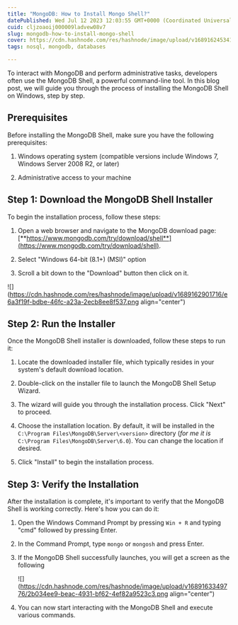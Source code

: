 ```yaml
---
title: "MongoDB: How to Install Mongo Shell?"
datePublished: Wed Jul 12 2023 12:03:55 GMT+0000 (Coordinated Universal Time)
cuid: cljzoaoij000009ladvew08v7
slug: mongodb-how-to-install-mongo-shell
cover: https://cdn.hashnode.com/res/hashnode/image/upload/v1689162453415/7fc19363-c119-4344-839d-6bcffb0d7bde.webp
tags: nosql, mongodb, databases

---
```


To interact with MongoDB and perform administrative tasks, developers often use the MongoDB Shell, a powerful command-line tool. In this blog post, we will guide you through the process of installing the MongoDB Shell on Windows, step by step.

## **Prerequisites**

Before installing the MongoDB Shell, make sure you have the following prerequisites:

1. Windows operating system (compatible versions include Windows 7, Windows Server 2008 R2, or later)
    
2. Administrative access to your machine
    

## **Step 1: Download the MongoDB Shell Installer**

To begin the installation process, follow these steps:

1. Open a web browser and navigate to the MongoDB download page: [**https://www.mongodb.com/try/download/shell**](https://www.mongodb.com/try/download/shell).
    
2. Select "Windows 64-bit (8.1+) (MSI)" option
    
3. Scroll a bit down to the "Download" button then click on it.
    

![](https://cdn.hashnode.com/res/hashnode/image/upload/v1689162901716/e6a3f19f-bdbe-46fc-a23a-2ecb8ee8f537.png align="center")

## **Step 2: Run the Installer**

Once the MongoDB Shell installer is downloaded, follow these steps to run it:

1. Locate the downloaded installer file, which typically resides in your system's default download location.
    
2. Double-click on the installer file to launch the MongoDB Shell Setup Wizard.
    
3. The wizard will guide you through the installation process. Click "Next" to proceed.
    
4. Choose the installation location. By default, it will be installed in the `C:\Program Files\MongoDB\Server\<version>` directory (*for me it is* `C:\Program Files\MongoDB\Server\6.0`). You can change the location if desired.
    
5. Click "Install" to begin the installation process.
    

## **Step 3: Verify the Installation**

After the installation is complete, it's important to verify that the MongoDB Shell is working correctly. Here's how you can do it:

1. Open the Windows Command Prompt by pressing `Win + R` and typing "cmd" followed by pressing Enter.
    
2. In the Command Prompt, type `mongo` or `mongosh` and press Enter.
    
3. If the MongoDB Shell successfully launches, you will get a screen as the following
    
    ![](https://cdn.hashnode.com/res/hashnode/image/upload/v1689163349776/2b034ee9-beac-4931-bf62-4ef82a9523c3.png align="center")
    
4. You can now start interacting with the MongoDB Shell and execute various commands.